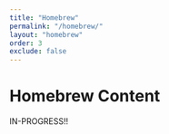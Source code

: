 ```yaml
---
title: "Homebrew"
permalink: "/homebrew/"
layout: "homebrew"
order: 3
exclude: false
---
```

# Homebrew Content

IN-PROGRESS!!